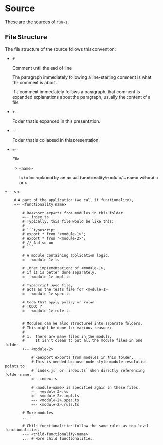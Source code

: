 # Source

These are the sources of `run-z`.

## File Structure

The file structure of the source follows this convention:

- `#`

  Comment until the end of line.

  The paragraph immediately following a line-starting comment
  is what the comment is about.

  If a comment immediately follows a paragraph,
  that comment is expanded explanations about the paragraph,
  usually the content of a file.

- `+--`

  Folder that is expanded in this presentation.

- `---`

  Folder that is collapsed in this presentation.

- `=--`

  File.

  - `<name>`

    Is to be replaced by an actual functionality/module/... name without `<` or `>`.

```text
+-- src

    # A part of the application (we call it functionality),
    +-- <functionality-name>

        # Reexport exports from modules in this folder.
        =-- index.ts
        # Typically, this file would be like this:
        #
        # ```typescript
        # export * from '<module-1>';
        # export * from '<module-2>';
        # // And so on.
        # ```

        # A module containing application logic.
        =-- <module-1>.ts
        
        # Inner implementations of <module-1>,
        # if it is better done separately.
        =-- <module-1>.impl.ts

        # TypeScript spec file,
        # acts as the tests file for <module-1>
        =-- <module-1>.spec.ts

        # Code that apply policy or rules
        # TODO: ?
        =-- <module-1>.rule.ts


        # Modules can be also structured into separate folders.
        # This might be done for various reasons:
        #
        # 1.  There are many files in the module,
        #     It isn't clean to put all the module files in one folder.
        +-- <module-2>

            # Reexport exports from modules in this folder.
            # This is needed because node-style module resolution points to
            # `index.js` or `index.ts` when directly referencing folder name.
            =-- index.ts

            # <module-name> is specified again in these files.
            =-- <module-2>.ts
            =-- <module-2>.impl.ts
            =-- <module-2>.spec.ts
            =-- <module-2>.rule.ts

        # More modules.
        ...

        # Child functionalities follow the same rules as top-level functionalities.
        --- <child-functionality-name>
        ... # More child functionalities.
```
